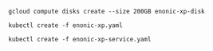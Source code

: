 ```
gcloud compute disks create --size 200GB enonic-xp-disk
```

```
kubectl create -f enonic-xp.yaml
```

```
kubectl create -f enonic-xp-service.yaml
```